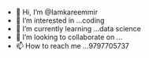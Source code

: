 - 👋 Hi, I’m @Iamkareemmir
- 👀 I’m interested in ...coding 
- 🌱 I’m currently learning ...data science 
- 💞️ I’m looking to collaborate on ...
- 📫 How to reach me ...9797705737

<!---
Iamkareemmir/Iamkareemmir is a ✨ special ✨ repository because its `README.md` (this file) appears on your GitHub profile.
You can click the Preview link to take a look at your changes.
--->
